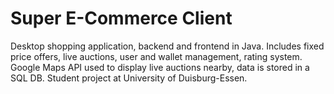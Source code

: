 # Super E-Commerce Client
Desktop shopping application, backend and frontend in Java. Includes fixed price offers, live auctions, user and wallet management, rating system. Google Maps API used to display live auctions nearby, data is stored in a SQL DB. Student project at University of Duisburg-Essen.
